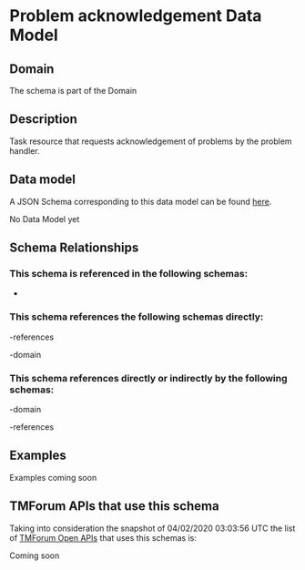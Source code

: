 # Problem acknowledgement Data Model

## Domain

The  schema is part of the  Domain

## Description

Task resource that requests acknowledgement of problems by the problem handler.

## Data model

A JSON Schema corresponding to this data model can be found
[here](https://github.com/tmforum-rand/schemas/blob/candidates/Service/ProblemAcknowledgement.schema.json).

No Data Model yet

## Schema Relationships

### This schema is referenced in the following schemas:

-

### This schema references the following schemas directly:

-references

-domain

### This schema references directly or indirectly by the following schemas:

-domain

-references



## Examples

Examples coming soon

## TMForum APIs that use this schema

Taking into consideration the snapshot of 04/02/2020 03:03:56 UTC the list of [TMForum Open APIs](https://www.tmforum.org/open-apis/) that uses this schemas is:

Coming soon